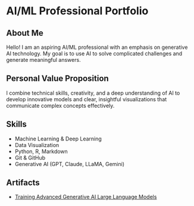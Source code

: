# AI/ML Professional Portfolio

## About Me
Hello!  I am an aspiring AI/ML professional with an emphasis on generative AI technology.  My goal is to use AI to solve complicated challenges and generate meaningful answers.

## Personal Value Proposition
I combine technical skills, creativity, and a deep understanding of AI to develop innovative models and clear, insightful visualizations that communicate complex concepts effectively.

## Skills
- Machine Learning & Deep Learning
- Data Visualization
- Python, R, Markdown
- Git & GitHub
- Generative AI (GPT, Claude, LLaMA, Gemini)


## Artifacts
- [Training Advanced Generative AI Large Language Models](artifacts/training-llms.md)
